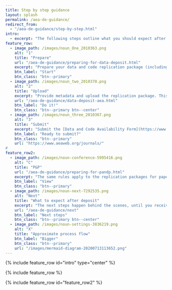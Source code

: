 ```yaml
---
title: Step by step guidance
layout: splash
permalink: /aea-de-guidance/
redirect_from:
  - "/aea-de-guidance/step-by-step.html"
intro: 
  - excerpt: "The following steps outline what you should expect after conditional acceptance of your manuscript, in compliance with the [AEA Data and Code Availability Policy](https://www.aeaweb.org/journals/policies/data-code). Note that the AEA's Data and Code Availability Policy is compatible with ![Link to DCAS Icon](https://datacodestandard.org/assets/img/DCAS-1.0.png) the [Data and Code Availability Standard](https://datacodestandard.org/) v1.0."
feature_row:
  - image_path: /images/noun_One_2010363.png
    alt: "1"
    title: "Prepare"
    url: "/aea-de-guidance/preparing-for-data-deposit.html"
    excerpt: "Prepare your data and code replication package (including data citations and provenance information). You can do this at any time, even before submitting to the AEA journals."
    btn_label: "Start"
    btn_class: "btn--primary"
  - image_path: /images/noun_two_2010370.png
    alt: "2"
    title: "Upload"
    excerpt: "Provide metadata and upload the replication package. This step simultaneously prepares the materials for the verification process as well as for subsequent publication."
    url: "/aea-de-guidance/data-deposit-aea.html"
    btn_label: "Do it!"
    btn_class: "btn--primary btn--center"
  - image_path: /images/noun_three_2010367.png
    alt: "3"
    title: "Submit"
    excerpt: "Submit the [Data and Code Availability Form](https://www.aeaweb.org/journals/forms/data-code-availability) together with your manuscript native files as instructed, and as per guidelines at your journal (for example, [AER guidelines](https://www.aeaweb.org/journals/aer/submissions/accepted-articles/styleguide)). Only once these materials have been received by the editorial office are [verification checks started](/aea-de-guidance/next)."
    btn_label: "Ready to submit?"
    btn_class: "btn--primary"
    url: "https://www.aeaweb.org/journals/"
#
feature_row2:
  - image_path: /images/noun-conference-5995416.png
    alt: "C"
    title: "P&P"
    url: "/aea-de-guidance/preparing-for-pandp.html"
    excerpt: "The same rules apply to the replication packages for papers published in [Papers and Proceedings](https://www.aeaweb.org/journals/pandp). But here's a quick checklist."
    btn_label: "View"
    btn_class: "btn--primary"
  - image_path: /images/noun-next-7292535.png
    alt: "Next"
    title: "What to expect after deposit"
    excerpt: "The next steps happen behind the scenes, until you receive the replication report:"
    url: "/aea-de-guidance/next"
    btn_label: "Next steps"
    btn_class: "btn--primary btn--center"
  - image_path: /images/noun-settings-3836219.png
    alt: "X"
    title: "Approximate process flow"
    btn_label: "Bigger"
    btn_class: "btn--primary"
    url: "/images/mermaid-diagram-20200713113652.png"
---
```


{% include feature_row id="intro" type="center" %}

{% include feature_row %}


{% include feature_row id="feature_row2" %}





<!-- Icons by Michał Kamiński from the Noun Project Creative Commons License -->
<!-- conference by nasril from  (CC BY 3.0) -->
<!-- Next by Hermanto from Noun Project (CC BY 3.0) -->